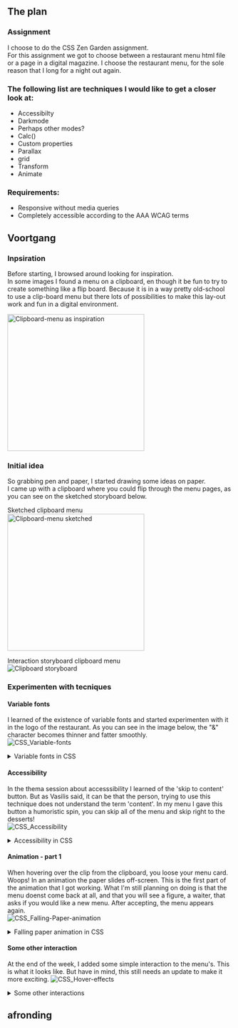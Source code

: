 <!-- livelink  -->


## The plan
### Assignment
I choose to do the CSS Zen Garden assignment.  
For this assignment we got to choose between a restaurant menu html file or a page in a digital magazine. I choose the restaurant menu, for the sole reason that I long for a night out again.  
  
### The following list are techniques I would like to get a closer look at:  
* Accessibilty 
* Darkmode 
* Perhaps other modes? 
* Calc()
* Custom properties
* Parallax
* grid
* Transform 
* Animate

### Requirements:
* Responsive without media queries
* Completely accessible according to the AAA WCAG terms

## Voortgang
### Inpsiration
Before starting, I browsed around looking for inspiration.  
In some images I found a menu on a clipboard, en though it be fun to try to create something like a flip board. Because it is in a way pretty old-school to use a clip-board menu but there lots of possibilities to make this lay-out work and fun in a digital environment.

<img width="307" alt="Clipboard-menu as inspiration" src="https://user-images.githubusercontent.com/55492381/108341842-666a8c00-71da-11eb-9481-4df8a9099955.png">  

### Initial idea
So grabbing pen and paper, I started drawing some ideas on paper.  
I came up with a clipboard where you could flip through the menu pages, as you can see on the sketched storyboard below.  
  
Sketched clipboard menu  
<img width="307" alt="Clipboard-menu sketched" src="https://user-images.githubusercontent.com/55492381/108342083-af224500-71da-11eb-96e6-c0a0ce0c0c4c.jpg">  

Interaction storyboard clipboard menu  
![Clipboard storyboard](https://user-images.githubusercontent.com/55492381/108342217-d6791200-71da-11eb-80f5-348e98c8dafc.JPG)


### Experimenten with tecniques
#### Variable fonts
I learned of the existence of variable fonts and started experimenten with it in the logo of the restaurant. As you can see in the image below, the "&" character becomes thinner and fatter smoothly.  
![CSS_Variable-fonts](https://user-images.githubusercontent.com/55492381/108343600-6c616c80-71dc-11eb-838e-1d7bd140d965.gif)  

<details>
  <summary>Variable fonts in CSS</summary>

 ```CSS
@font-face {
    font-family: "IBM Plex Sans Roman";
    src: url("https://s3-us-west-2.amazonaws.com/s.cdpn.io/85648/IBMPlexSansVar-Roman.ttf");
}

:root {
    --font-heading: 'IBM Plex Sans Roman', Times;
}

h1,
h2,
h3 {
    font-family: var(--font-heading);
}

h1 span:nth-child(2) {
    ...
    font-variation-settings: 'wght'100, 'wdth'85;
    animation: breathe 4s infinite both;
}

@keyframes breathe {
    0% {
        font-variation-settings: 'wght'100, 'wdth'85;
    }

    60% {
        font-variation-settings: 'wght'700, 'wdth'85;
    }

    100% {
        font-variation-settings: 'wght'100, 'wdth'85;
    }
}
 ```
</details>


#### Accessibility
In the thema session about accesssibility I learned of the 'skip to content' button. But as Vasilis said, it can be that the person, trying to use this technique does not understand the term 'content'. In my menu I gave this button a humoristic spin, you can skip all of the menu and skip right to the desserts!  
![CSS_Accessibility](https://user-images.githubusercontent.com/55492381/108343895-c6fac880-71dc-11eb-9f32-2fcabd29dc94.gif)  

<details>
  <summary>Accessibility in CSS</summary>

```HTML
<a href="#sweets">Go straight to the sweets<span>🎂</span> </a>
```

 ```CSS
/* ACCESSIBILITY  */
.hidden,
[href="#sweets"] {
    clip: rect(0 0 0 0);
    position: absolute;
    top: -1em;
    transition: .2s;
}

.hidden,
[href="#sweets"]:focus {
    clip: auto;
    top: 0;
}

[href="#sweets"] span {
    width: 1em;
    height: 1em;
    display: inline-block;
    position: absolute;
    top: 0;
    opacity: 0;
}

[href="#sweets"]:focus span {
    animation-name: grow;
    animation-duration: 2s;
    animation-iteration-count: 1;
    animation-delay: .3s;
    transform-origin: center center;
    animation-fill-mode: forwards;
    padding-left: .5rem;
}

/* END ACCESSIBILITY  */
 ```
</details>

#### Animation - part 1
When hovering over the clip from the clipboard, you loose your menu card. Woops! 
In an animation the paper slides off-screen. This is the first part of the animation that I got working. What I'm still planning on doing is that the menu doenst come back at all, and that you will see a figure, a waiter, that asks if you would like a new menu. After accepting, the menu appears again.  
![CSS_Falling-Paper-animation](https://user-images.githubusercontent.com/55492381/108344228-2ce75000-71dd-11eb-8328-dbaf521bbb37.gif)  

<details>
  <summary>Falling paper animation in CSS</summary>

```HTML

```

 ```CSS

 ```
</details>

#### Some other interaction
At the end of the week, I added some simple interaction to the menu's. This is what it looks like. But have in mind, this still needs an update to make it more exciting.
![CSS_Hover-effects](https://user-images.githubusercontent.com/55492381/108344362-57d1a400-71dd-11eb-8ee9-76c67e35556c.gif)  

<details>
  <summary>Some other interactions</summary>

```HTML

```

 ```CSS

 ```
</details>





## afronding